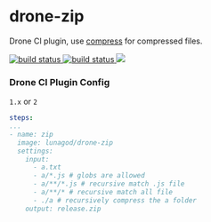 # drone-zip
Drone CI  plugin, use [compress](https://github.com/klauspost/compress) for compressed files.

<a href="https://github.com/loosheng/drone-zip/actions/workflows/release.yml">
  <img src="https://github.com/loosheng/drone-zip/actions/workflows/release.yml/badge.svg?tags=latest" alt="build status">
</a>
<a href="https://github.com/loosheng/drone-zip/actions/workflows/ci.yml">
  <img src="https://github.com/loosheng/drone-zip/actions/workflows/ci.yml/badge.svg?tags=latest" alt="build status">
</a>

  <a href="https://hub.docker.com/r/lunagod/drone-zip" title="Docker pulls">
    <img src="https://img.shields.io/docker/pulls/lunagod/drone-zip">
  </a>

### Drone CI Plugin Config

`1.x` or `2`
```yaml
steps:
...
- name: zip
  image: lunagod/drone-zip
  settings:
    input: 
      - a.txt
      - a/*.js # globs are allowed
      - a/**/*.js # recursive match .js file
      - a/**/* # recursive match all file
      - ./a # recursively compress the a folder
    output: release.zip
```
